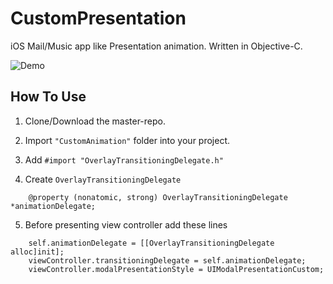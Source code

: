 # CustomPresentation
iOS Mail/Music app like Presentation animation. Written in Objective-C.

![Demo](https://github.com/rajdhakate/CustomPresentation/blob/master/Presentation.gif)

## How To Use

1. Clone/Download the master-repo.

2. Import ```"CustomAnimation"``` folder into your project.

3. Add ```#import "OverlayTransitioningDelegate.h"```

4. Create ```OverlayTransitioningDelegate``` 
```
    @property (nonatomic, strong) OverlayTransitioningDelegate *animationDelegate;
```

5. Before presenting view controller add these lines
```
    self.animationDelegate = [[OverlayTransitioningDelegate alloc]init];
    viewController.transitioningDelegate = self.animationDelegate;
    viewController.modalPresentationStyle = UIModalPresentationCustom;
```
